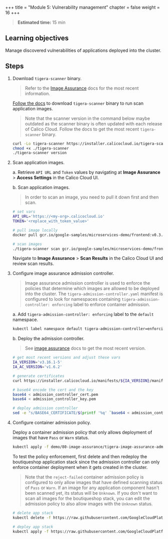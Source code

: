 +++
title = "Module 5: Vulnerability management"
chapter = false
weight = 16
+++

>**Estimated time:** 15 min

## Learning objectives

Manage discovered vulnerabilities of applications deployed into the cluster.

## Steps

1. Download `tigera-scanner` binary.

    >Refer to the [Image Assurance](https://docs.tigera.io/calico-cloud/image-assurance/) docs for the most recent information.

    [Follow the docs](https://docs.tigera.io/calico-cloud/image-assurance/scan-image-registries#start-the-cli-scanner) to download `tigera-scanner` binary to run scan application images.

    >Note that the scanner version in the command below maybe outdated as the scanner binary is often updated with each release of Calico Cloud. Follow the docs to get the most recent `tigera-scanner` binary.

    ```bash
    curl -Lo tigera-scanner https://installer.calicocloud.io/tigera-scanner/v3.16.1-5/image-assurance-scanner-cli-linux-amd64
    chmod +x ./tigera-scanner
    ./tigera-scanner version
    ```

2. Scan application images.

    a. Retrieve `API URL` and `Token` values by navigating at **Image Assurance** > **Access Settings** in the Calico Cloud UI.

    b. Scan application images.

    >In order to scan an image, you need to pull it down first and then scan.

    ```bash
    # set vars
    API_URL='https://<my-org>.calicocloud.io'
    TOKEN='<replace_with_token_value>'

    # pull image locally
    docker pull gcr.io/google-samples/microservices-demo/frontend:v0.3.8

    # scan images
    ./tigera-scanner scan gcr.io/google-samples/microservices-demo/frontend:v0.3.8 --fail_threshold 7.0 --warn_threshold 3.9 --apiurl $API_URL --token $TOKEN
    ```

    Navigate to **Image Assurance** > **Scan Results** in the Calico Cloud UI and review scan results.

3. Configure image assurance admission controller.

    >Image assurance admission controller is used to enforce the policies that determine which images are allowed to be deployed into the cluster. The `tigera-admission-controller.yaml` manifest is configured to look for namespaces containing `tigera-admission-controller: enforcing` label to enforce container admission.

    a. Add `tigera-admission-controller: enforcing` label to the `default` namespace.

    ```bash
    kubectl label namespace default tigera-admission-controller=enforcing
    ```

    b. Deploy the admission controller.

    >See [image assurance](https://docs.tigera.io/calico-cloud/image-assurance/install-the-admission-controller#install-the-admission-controller) docs to get the most recent version.

    ```bash
    # get most recent versions and adjust these vars
    IA_VERSION='v3.16.1-5'
    IA_AC_VERSION='v1.6.2'

    # generate certificates
    curl https://installer.calicocloud.io/manifests/${IA_VERSION}/manifests/generate-open-ssl-key-cert-pair.sh | bash

    # base64 encode the cert and the key
    base64 < admission_controller_cert.pem
    base64 < admission_controller_key.pem

    # deploy admission controller
    sed -e "s/BASE64_CERTIFICATE/$(printf '%q' `base64 < admission_controller_cert.pem`)/g" -e "s/BASE64_KEY/$(printf '%q' `base64 < admission_controller_key.pem`)/g" -e "s/IA_AC_VERSION/$IA_AC_VERSION/g" demo/80-image-assurance/tigera-image-assurance-admission-controller-deploy.yaml | kubectl apply -f-
    ```

4. Configure container admission policy.

    Deploy a container admission policy that only allows deployment of images that have `Pass` or `Warn` status.

    ```bash
    kubectl apply -f demo/80-image-assurance/tigera-image-assurance-admission-controller-policy.yaml
    ```

    To test the policy enforcement, first delete and then redeploy the boutiqueshop application stack since the admission controller can only enforce container deployment when it gets created in the cluster.

    >Note that the `reject-failed` container admission policy is configured to only allow images that have defined scanning status of `Pass` or `Warn`. If an image for any application component hasn't been scanned yet, its status will be `Unknown`. If you don't want to scan all images for the boutiqueshop stack, you can edit the admission policy to also allow images with the `Unknown` status.

    ```bash
    # delete app stack
    kubectl delete -f https://raw.githubusercontent.com/GoogleCloudPlatform/microservices-demo/release/v0.3.8/release/kubernetes-manifests.yaml

    # deploy app stack
    kubectl apply -f https://raw.githubusercontent.com/GoogleCloudPlatform/microservices-demo/release/v0.3.8/release/kubernetes-manifests.yaml
    ```
